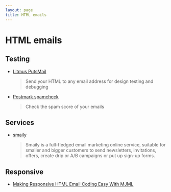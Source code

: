 ```yaml
---
layout: page
title: HTML emails
---
```


# HTML emails

## Testing

- [Litmus PutsMail](https://putsmail.com)

  > Send your HTML to any email address for design testing and debugging

- [Postmark spamcheck](http://spamcheck.postmarkapp.com/)
  > Check the spam score of your emails

## Services

- [smaily](https://www.sendsmaily.net)
  > Smaily is a full-fledged email marketing online service, suitable for smaller and bigger customers to send newsletters, invitations, offers, create drip or A/B campaigns or put up sign-up forms.

## Responsive

- [Making Responsive HTML Email Coding Easy With MJML](https://www.smashingmagazine.com/2017/01/making-responsive-html-email-coding-easy-with-mjml/)
